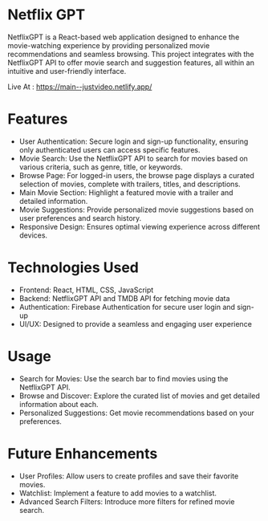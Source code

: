 # Netflix GPT
NetflixGPT is a React-based web application designed to enhance the movie-watching experience by providing personalized movie recommendations and seamless browsing. This project integrates with the NetflixGPT API to offer movie search and suggestion features, all within an intuitive and user-friendly interface.

Live At : https://main--justvideo.netlify.app/

# Features
- User Authentication: Secure login and sign-up functionality, ensuring only authenticated users can access specific features.
- Movie Search: Use the NetflixGPT API to search for movies based on various criteria, such as genre, title, or keywords.
- Browse Page: For logged-in users, the browse page displays a curated selection of movies, complete with trailers, titles, and descriptions.
- Main Movie Section: Highlight a featured movie with a trailer and detailed information.
- Movie Suggestions: Provide personalized movie suggestions based on user preferences and search history.
- Responsive Design: Ensures optimal viewing experience across different devices.

# Technologies Used
- Frontend: React, HTML, CSS, JavaScript
- Backend: NetflixGPT API and TMDB API for fetching movie data
- Authentication: Firebase Authentication for secure user login and sign-up
- UI/UX: Designed to provide a seamless and engaging user experience

# Usage
- Search for Movies: Use the search bar to find movies using the NetflixGPT API.
- Browse and Discover: Explore the curated list of movies and get detailed information about each.
- Personalized Suggestions: Get movie recommendations based on your preferences.

# Future Enhancements
- User Profiles: Allow users to create profiles and save their favorite movies.
- Watchlist: Implement a feature to add movies to a watchlist.
- Advanced Search Filters: Introduce more filters for refined movie search.



